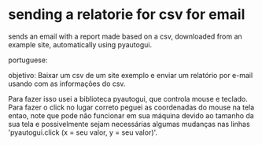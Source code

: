 # sending a relatorie for csv for email

sends an email with a report made based on a csv, downloaded from an example site, automatically using pyautogui.

portuguese:

objetivo:
Baixar um csv de um site exemplo e enviar um relatório por e-mail usando com as informações do csv.


Para fazer isso usei a biblioteca pyautogui, que controla mouse e teclado. Para fazer o click no lugar correto peguei as coordenadas do mouse na tela entao, note que pode não funcionar em sua máquina devido ao tamanho da sua tela e possivelmente sejam necessárias algumas mudanças nas linhas 'pyautogui.click (x = seu valor, y = seu valor)'.
